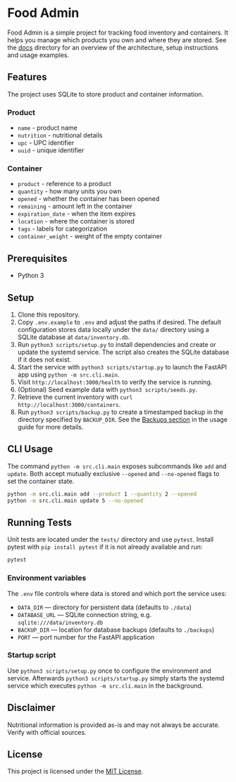 # Food Admin

Food Admin is a simple project for tracking food inventory and containers.
It helps you manage which products you own and where they are stored.
See the [docs](docs/) directory for an overview of the architecture, setup instructions and usage examples.

## Features

The project uses SQLite to store product and container information.

### Product
- `name` - product name
- `nutrition` - nutritional details
- `upc` - UPC identifier
- `uuid` - unique identifier

### Container
- `product` - reference to a product
- `quantity` - how many units you own
- `opened` - whether the container has been opened
- `remaining` - amount left in the container
- `expiration_date` - when the item expires
- `location` - where the container is stored
- `tags` - labels for categorization
- `container_weight` - weight of the empty container

## Prerequisites

- Python 3

## Setup

1. Clone this repository.
2. Copy `.env.example` to `.env` and adjust the paths if desired. The default
   configuration stores data locally under the `data/` directory using a SQLite
   database at `data/inventory.db`.
3. Run `python3 scripts/setup.py` to install dependencies and create or update
   the systemd service. The script also creates the SQLite database if it does
   not exist.
4. Start the service with `python3 scripts/startup.py` to launch the FastAPI
   app using `python -m src.cli.main`.
5. Visit `http://localhost:3000/health` to verify the service is running.
6. (Optional) Seed example data with `python3 scripts/seeds.py`.
7. Retrieve the current inventory with `curl http://localhost:3000/containers`.
8. Run `python3 scripts/backup.py` to create a timestamped backup in the
   directory specified by `BACKUP_DIR`. See the [Backups section](docs/usage.md#backups)
   in the usage guide for more details.

## CLI Usage

The command `python -m src.cli.main` exposes subcommands like `add` and `update`.
Both accept mutually exclusive `--opened` and `--no-opened` flags to set the
container state.

```bash
python -m src.cli.main add --product 1 --quantity 2 --opened
python -m src.cli.main update 5 --no-opened
```

## Running Tests

Unit tests are located under the `tests/` directory and use `pytest`. Install
pytest with `pip install pytest` if it is not already available and run:

```bash
pytest
```

### Environment variables

The `.env` file controls where data is stored and which port the service uses:

- `DATA_DIR` &mdash; directory for persistent data (defaults to `./data`)
- `DATABASE_URL` &mdash; SQLite connection string, e.g.
  `sqlite:///data/inventory.db`
- `BACKUP_DIR` &mdash; location for database backups (defaults to `./backups`)
- `PORT` &mdash; port number for the FastAPI application

### Startup script

Use `python3 scripts/setup.py` once to configure the environment and service.
Afterwards `python3 scripts/startup.py` simply starts the systemd service
which executes `python -m src.cli.main` in the background.


## Disclaimer

Nutritional information is provided as-is and may not always be accurate. Verify
with official sources.

## License

This project is licensed under the [MIT License](LICENSE).
